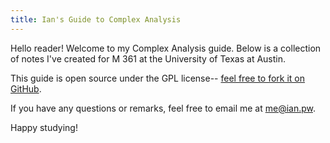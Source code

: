 ```yaml
---
title: Ian's Guide to Complex Analysis
---
```


Hello reader! Welcome to my Complex Analysis guide. Below is a collection of notes I've created for M 361 at the University of Texas at Austin.

This guide is open source under the GPL license-- [feel free to fork it on GitHub](https://github.com/macalinao/ian.pw/tree/master/notes/complex-analysis).

If you have any questions or remarks, feel free to email me at [me@ian.pw](mailto:me@ian.pw).

Happy studying!
